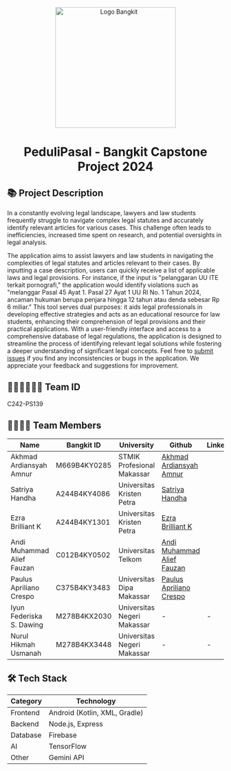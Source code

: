<div align="center">
  <img src="https://github.com/aliefauzan/Bangkit-Project-PeduliPasal/blob/main/logo.svg" alt="Logo Bangkit" width="280px" />
  <h1>PeduliPasal - Bangkit Capstone Project 2024</h1>
</div>

## 📚 Project Description

  In a constantly evolving legal landscape, lawyers and law students frequently struggle to navigate complex legal statutes and accurately identify relevant articles for various cases. This challenge often leads to inefficiencies, increased time spent on research, and potential oversights in legal analysis.

  The application aims to assist lawyers and law students in navigating the complexities of legal statutes and articles relevant to their cases. By inputting a case description, users can quickly receive a list of applicable laws and legal provisions. For instance, if the input is "pelanggaran UU ITE terkait pornografi," the application would identify violations such as "melanggar Pasal 45 Ayat 1. Pasal 27 Ayat 1 UU RI No. 1 Tahun 2024, ancaman hukuman berupa penjara hingga 12 tahun atau denda sebesar Rp 6 miliar." This tool serves dual purposes: it aids legal professionals in developing effective strategies and acts as an educational resource for law students, enhancing their comprehension of legal provisions and their practical applications. With a user-friendly interface and access to a comprehensive database of legal regulations, the application is designed to streamline the process of identifying relevant legal solutions while fostering a deeper understanding of significant legal concepts. Feel free to [submit issues](https://github.com/aliefauzan/Bangkit-Project-PeduliPasal/issues/new) if you find any inconsistencies or bugs in the application. We appreciate your feedback and suggestions for improvement.

## 🤝👥👨‍👨‍👦‍👦 Team ID
C242-PS139

## 🤝🧑🏻‍💻 Team Members

| Name                       | Bangkit ID   | University                  | Github                     | LinkedIn | Status       |
| -------------------------- | ------------ | --------------------------- | -------------------------- | -------- | ------------ |
| Akhmad Ardiansyah Amnur    | M669B4KY0285 | STMIK Profesional Makassar  | [Akhmad Ardiansyah Amnur](https://github.com/akhmad-ardi)    |          | **Active**   |
| Satriya Handha             | A244B4KY4086 | Universitas Kristen Petra   | [Satriya Handha](https://github.com/Satriya1577)             |          | **Active**   |
| Ezra Brilliant K           | A244B4KY1301 | Universitas Kristen Petra   | [Ezra Brilliant K](https://github.com/ezrabrilliant)           |          | **Active**   |
| Andi Muhammad Alief Fauzan | C012B4KY0502 | Universitas Telkom          | [Andi Muhammad Alief Fauzan](https://github.com/aliefauzan) |          | **Active**   |
| Paulus Apriliano Crespo    | C375B4KY3483 | Universitas Dipa Makassar   | [Paulus Apriliano Crespo](https://github.com/Crespo443)    |          | **Active**   |
| Iyun Federiska S. Dawing   | M278B4KX2030 | Universitas Negeri Makassar | -                          | -        | **Inactive** |
| Nurul Hikmah Usmanah       | M278B4KX3448 | Universitas Negeri Makassar | -                          | -        | **Inactive** |  

## 🛠️ Tech Stack
| Category | Technology |
|----------|------------|
| Frontend | Android (Kotlin, XML, Gradle)    |
| Backend  | Node.js, Express     |
| Database | Firebase     |
| AI       | TensorFlow |
| Other   | Gemini API |
